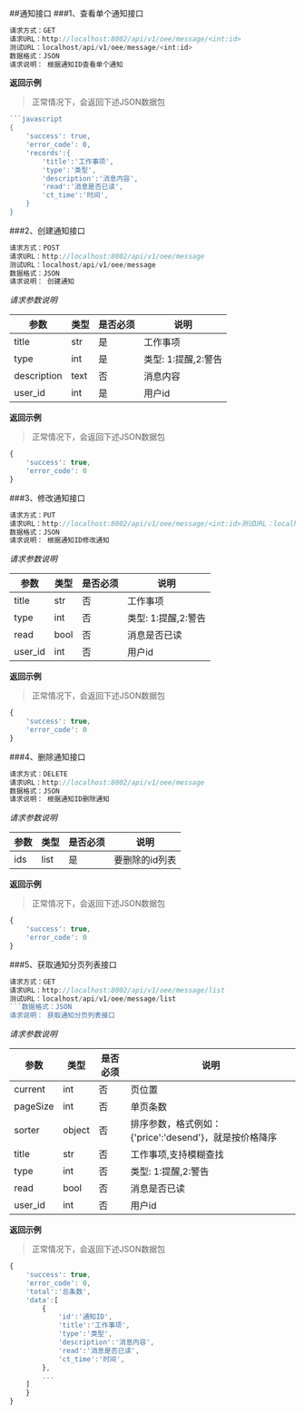 ##通知接口
###1、查看单个通知接口
```javascript
请求方式：GET
请求URL：http://localhost:8002/api/v1/oee/message/<int:id>
测试URL：localhost/api/v1/oee/message/<int:id>
数据格式：JSON
请求说明： 根据通知ID查看单个通知
```
**返回示例**
> 正常情况下，会返回下述JSON数据包
```javascript
```javascript
{
	'success': true,
	'error_code': 0,
	'records':{
		'title':'工作事项',
		'type':'类型',
		'description':'消息内容',
		'read':'消息是否已读',
		'ct_time':'时间',
	}
}
```
###2、创建通知接口
```javascript
请求方式：POST
请求URL：http://localhost:8002/api/v1/oee/message
测试URL：localhost/api/v1/oee/message
数据格式：JSON
请求说明： 创建通知
```
*请求参数说明*

| 参数  | 类型   | 是否必须 | 说明        |
| ----- | ------ | -------- | ----------- |
|title|str|是|工作事项|
|type|int|是|类型: 1:提醒,2:警告|
|description|text|否|消息内容|
|user_id|int|是|用户id|

**返回示例**
> 正常情况下，会返回下述JSON数据包
```javascript
{
	'success': true,
	'error_code': 0
}
```
###3、修改通知接口
```javascript
请求方式：PUT
请求URL：http://localhost:8002/api/v1/oee/message/<int:id>测试URL：localhost/api/v1/oee/message/<int:id>
数据格式：JSON
请求说明： 根据通知ID修改通知
```
*请求参数说明*

| 参数  | 类型   | 是否必须 | 说明        |
| ----- | ------ | -------- | ----------- |
|title|str|否|工作事项|
|type|int|否|类型: 1:提醒,2:警告|
|read|bool|否|消息是否已读|
|user_id|int|否|用户id|

**返回示例**
> 正常情况下，会返回下述JSON数据包
```javascript
{
	'success': true,
	'error_code': 0
}
```
###4、删除通知接口
```javascript
请求方式：DELETE
请求URL：http://localhost:8002/api/v1/oee/message
数据格式：JSON
请求说明： 根据通知ID删除通知
```
*请求参数说明*

| 参数  | 类型   | 是否必须 | 说明        |
| ----- | ------ | -------- | ----------- |
|ids|list|是|要删除的id列表|
**返回示例**
> 正常情况下，会返回下述JSON数据包
```javascript
{
	'success': true,
	'error_code': 0
}
```
###5、获取通知分页列表接口
```javascript
请求方式：GET
请求URL：http://localhost:8002/api/v1/oee/message/list
测试URL：localhost/api/v1/oee/message/list
```数据格式：JSON
请求说明： 获取通知分页列表接口
```
*请求参数说明*

| 参数  | 类型   | 是否必须 | 说明        |
| ----- | ------ | -------- | ----------- |
|current|int|否|页位置|
|pageSize|int|否|单页条数|
|sorter|object|否|排序参数，格式例如：{'price':'desend'}，就是按价格降序|
|title|str|否|工作事项,支持模糊查找|
|type|int|否|类型: 1:提醒,2:警告|
|read|bool|否|消息是否已读|
|user_id|int|否|用户id|

**返回示例**
> 正常情况下，会返回下述JSON数据包
```javascript
{
	'success': true,
	'error_code': 0,
	'total':'总条数',
	'data':[
		{
			'id':'通知ID',
			'title':'工作事项',
			'type':'类型',
			'description':'消息内容',
			'read':'消息是否已读',
			'ct_time':'时间',
		},
		...
	]
	}
}
```

